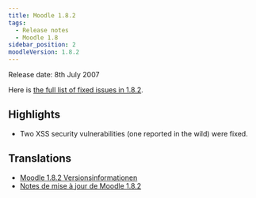 ```yaml
---
title: Moodle 1.8.2
tags:
  - Release notes
  - Moodle 1.8
sidebar_position: 2
moodleVersion: 1.8.2
---
```

Release date: 8th July 2007

Here is [the full list of fixed issues in 1.8.2](http://tracker.moodle.org/secure/ReleaseNote.jspa?version=10220&styleName=Html&projectId=10011).

## Highlights

- Two XSS security vulnerabilities (one reported in the wild) were fixed.

## Translations

- [Moodle 1.8.2 Versionsinformationen](https://docs.moodle.org/de/Moodle_1.8.2_Versionsinformationen)
- [Notes de mise à jour de Moodle 1.8.2](https://docs.moodle.org/fr/Notes_de_mise_à_jour_de_Moodle_1.8.2)
